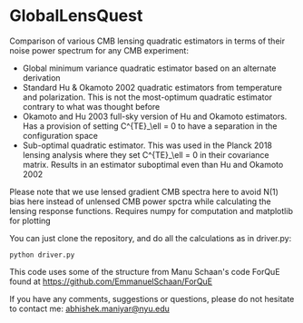 #  GlobalLensQuest

Comparison of various CMB lensing quadratic estimators in terms of their noise power spectrum for any CMB experiment:

* Global minimum variance quadratic estimator based on an alternate derivation
* Standard Hu & Okamoto 2002 quadratic estimators from temperature and polarization. This is not the most-optimum quadratic estimator contrary to what was thought before
* Okamoto and Hu 2003 full-sky version of Hu and Okamoto estimators. Has a provision of setting C^{TE}_\ell = 0 to have a separation in the configuration space
* Sub-optimal quadratic estimator. This was used in the Planck 2018 lensing analysis where they set C^{TE}_\ell = 0 in their covariance matrix. Results in an estimator suboptimal even than Hu and Okamoto 2002

Please note that we use lensed gradient CMB spectra here to avoid N(1) bias here instead of unlensed CMB power spctra while calculating the lensing response functions. 
Requires numpy for computation and matplotlib for plotting

You can just clone the repository, and do all the calculations as in driver.py:
```
python driver.py
```
This code uses some of the structure from Manu Schaan's code ForQuE found at https://github.com/EmmanuelSchaan/ForQuE

If you have any comments, suggestions or questions, please do not hesitate to contact me: abhishek.maniyar@nyu.edu

